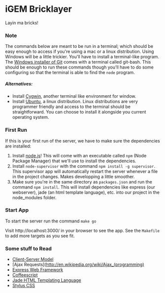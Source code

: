 iGEM Bricklayer
===============

Layin ma bricks!

### Note

The commands below are meant to be run in a terminal; which should be easy enough to access if you're using a mac or a linux distribution. Using Windows will be a little trickier. You'll have to install a terminal-like program.
The [Windows installer of Git](http://git-scm.com/downloads) comes with a terminal called git-bash. This should be enough to run these commands though you'll have to do some configuring so that the terminal is able to find the `node` program.

##### Alternatives:
* Install [Cygwin](http://www.cygwin.com/), another terminal like environment for window.
* Install [Ubuntu](http://www.ubuntu.com/download), a linux distribution. Linux distributions are very programmer friendly and access to the terminal should be straightforward. You can choose to install it alongside you current operating system. 

### First Run

If this is your first run of the server, we have to make sure the dependencies are installed:

1. Install [node.js](http://nodejs.org/)! This will come with an executable called `npm` (Node Package Manager) that we'll use to install the dependencies.
2. Install `node-supervisor` with the command `npm install -g supervisor`. This supervisor app will automatically restart the server whenever a file in the project changes. Makes developping a little smoother.
3. Make sure you're in the same directory as `packages.json` and run the command `npm install`. This will install dependencies like express (our webserver), jade (an html template language), etc. into our project in the node_modules folder.

### Start App

To start the server run the command
`make go`

Visit http://localhost:3000/ in your browser to see the app.
See the `Makefile` to add more targets as you see fit.

### Some stuff to Read
* [Client-Server Model](https://en.wikipedia.org/wiki/Client%E2%80%93server_model)
* [Ajax Requests](http://en.wikipedia.org/wiki/Ajax_(programming)
* [Express Web Framework](http://expressjs.com/guide.html)
* [Coffeescript](http://coffeescript.org/)
* [Jade HTML Templating Language](http://jade-lang.com/)
* [Stylus CSS](http://learnboost.github.io/stylus/)

